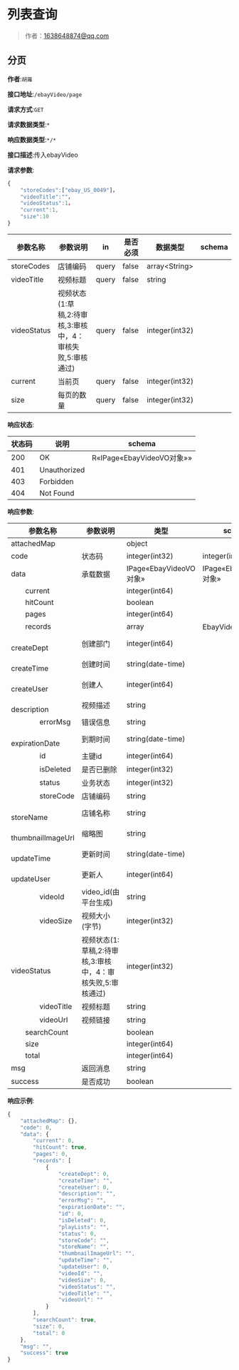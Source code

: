 # 列表查询

> 作者：1638648874@qq.com

## 分页

**作者**:`胡雍`

**接口地址**:`/ebayVideo/page`


**请求方式**:`GET`


**请求数据类型**:`*`


**响应数据类型**:`*/*`


**接口描述**:传入ebayVideo


**请求参数**:
```javascript
{
	"storeCodes":["ebay_US_0049"]，
	"videoTitle":""，
	"videoStatus":1，
	"current":1,
	"size":10
}
```


| 参数名称 | 参数说明 | in    | 是否必须 | 数据类型 | schema |
| -------- | -------- | ----- | -------- | -------- | ------ |
|storeCodes|店铺编码|query|false|array&lt;String>||
|videoTitle|视频标题|query|false|string||
|videoStatus|视频状态(1:草稿,2:待审核,3:审核中，4：审核失败,5:审核通过)|query|false|integer(int32)||
|current|当前页|query|false|integer(int32)||
|size|每页的数量|query|false|integer(int32)|||


**响应状态**:


| 状态码 | 说明 | schema |
| -------- | -------- | ----- | 
|200|OK|R«IPage«EbayVideoVO对象»»|
|401|Unauthorized||
|403|Forbidden||
|404|Not Found|||


**响应参数**:


| 参数名称 | 参数说明 | 类型 | schema |
| -------- | -------- | ----- |----- | 
|attachedMap||object||
|code|状态码|integer(int32)|integer(int32)|
|data|承载数据|IPage«EbayVideoVO对象»|IPage«EbayVideoVO对象»|
|&emsp;&emsp;current||integer(int64)||
|&emsp;&emsp;hitCount||boolean||
|&emsp;&emsp;pages||integer(int64)||
|&emsp;&emsp;records||array|EbayVideoVO对象|
|&emsp;&emsp;&emsp;&emsp;createDept|创建部门|integer(int64)||
|&emsp;&emsp;&emsp;&emsp;createTime|创建时间|string(date-time)||
|&emsp;&emsp;&emsp;&emsp;createUser|创建人|integer(int64)||
|&emsp;&emsp;&emsp;&emsp;description|视频描述|string||
|&emsp;&emsp;&emsp;&emsp;errorMsg|错误信息|string||
|&emsp;&emsp;&emsp;&emsp;expirationDate|到期时间|string(date-time)||
|&emsp;&emsp;&emsp;&emsp;id|主键id|integer(int64)||
|&emsp;&emsp;&emsp;&emsp;isDeleted|是否已删除|integer(int32)||
|&emsp;&emsp;&emsp;&emsp;status|业务状态|integer(int32)||
|&emsp;&emsp;&emsp;&emsp;storeCode|店铺编码|string||
|&emsp;&emsp;&emsp;&emsp;storeName|店铺名称|string||
|&emsp;&emsp;&emsp;&emsp;thumbnailImageUrl|缩略图|string||
|&emsp;&emsp;&emsp;&emsp;updateTime|更新时间|string(date-time)||
|&emsp;&emsp;&emsp;&emsp;updateUser|更新人|integer(int64)||
|&emsp;&emsp;&emsp;&emsp;videoId|video_id(由平台生成)|string||
|&emsp;&emsp;&emsp;&emsp;videoSize|视频大小(字节)|integer(int32)||
|&emsp;&emsp;&emsp;&emsp;videoStatus|视频状态(1:草稿,2:待审核,3:审核中，4：审核失败,5:审核通过)|integer(int32)||
|&emsp;&emsp;&emsp;&emsp;videoTitle|视频标题|string||
|&emsp;&emsp;&emsp;&emsp;videoUrl|视频链接|string||
|&emsp;&emsp;searchCount||boolean||
|&emsp;&emsp;size||integer(int64)||
|&emsp;&emsp;total||integer(int64)||
|msg|返回消息|string||
|success|是否成功|boolean||


**响应示例**:
```javascript
{
	"attachedMap": {},
	"code": 0,
	"data": {
		"current": 0,
		"hitCount": true,
		"pages": 0,
		"records": [
			{
				"createDept": 0,
				"createTime": "",
				"createUser": 0,
				"description": "",
				"errorMsg": "",
				"expirationDate": "",
				"id": 0,
				"isDeleted": 0,
				"playLists": "",
				"status": 0,
				"storeCode": "",
				"storeName": "",
				"thumbnailImageUrl": "",
				"updateTime": "",
				"updateUser": 0,
				"videoId": "",
				"videoSize": 0,
				"videoStatus": "",
				"videoTitle": "",
				"videoUrl": ""
			}
		],
		"searchCount": true,
		"size": 0,
		"total": 0
	},
	"msg": "",
	"success": true
}
```